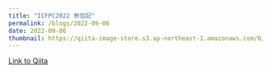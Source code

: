 ```yaml
---
title: "ICFPC2022 参加記"
permalink: /blogs/2022-09-06
date: 2022-09-06
thumbnail: https://qiita-image-store.s3.ap-northeast-1.amazonaws.com/0/905155/b9d57bca-d38a-edde-14dd-f9385fa3de98.jpeg
---
```


[Link to Qiita](https://qiita.com/hari64/items/b24d39536734c0d55c9f)

